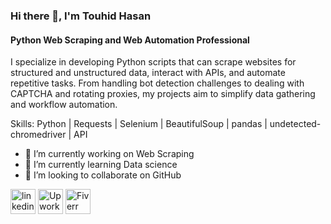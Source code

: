 ### Hi there 👋, I'm Touhid Hasan
#### Python Web Scraping and Web Automation Professional
I specialize in developing Python scripts that can scrape websites for structured and unstructured data, interact with APIs, and automate repetitive tasks. From handling bot detection challenges to dealing with CAPTCHA and rotating proxies, my projects aim to simplify data gathering and workflow automation.

Skills: Python | Requests | Selenium | BeautifulSoup | pandas | undetected-chromedriver | API

- 🔭 I’m currently working on Web Scraping 
- 🌱 I’m currently learning Data science 
- 👯 I’m looking to collaborate on GitHub 


[<img src='https://cdn.jsdelivr.net/npm/simple-icons@3.0.1/icons/linkedin.svg' alt='linkedin' height='40'>](https://www.linkedin.com/in/touhidhasan-touhid/)
[<img src='https://cdn.jsdelivr.net/npm/simple-icons@3.0.1/icons/upwork.svg' alt='Upwork' height='40'>](https://www.upwork.com/fl/touhid)
[<img src='https://cdn.jsdelivr.net/npm/simple-icons@3.0.1/icons/fiverr.svg' alt='Fiverr' height='40'>](https://www.fiverr.com/touhidhasan206)
